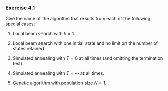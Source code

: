### Exercise 4.1
Give the name of the algorithm that results from each of the following
special cases:

1.  Local beam search with $k = 1$.

2.  Local beam search with one initial state and no limit on the number
    of states retained.

3.  Simulated annealing with $T = 0$ at all times (and omitting the
    termination test).

4.  Simulated annealing with $T=\infty$ at all times.

5.  Genetic algorithm with population size $N = 1$.
